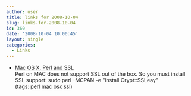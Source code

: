```yaml
---
author: user
title: links for 2008-10-04
slug: links-for-2008-10-04
id: 360
date: '2008-10-04 10:00:45'
layout: single
categories:
  - Links
---
```


*   [Mac OS X, Perl and SSL](http://note19.com/2008/08/30/mac-os-x-perl-and-ssl/)  
    Perl on MAC does not support SSL out of the box. So you must install SSL support: sudo perl -MCPAN -e "install Crypt::SSLeay"  
    (tags: [perl](http://delicious.com/superpat/perl) [mac](http://delicious.com/superpat/mac) [osx](http://delicious.com/superpat/osx) [ssl](http://delicious.com/superpat/ssl))  
